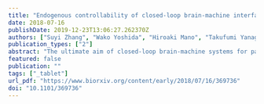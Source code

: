 ```yaml
---
title: "Endogenous controllability of closed-loop brain-machine interfaces for pain."
date: 2018-07-16
publishDate: 2019-12-23T13:06:27.262370Z
authors: ["Suyi Zhang", "Wako Yoshida", "Hiroaki Mano", "Takufumi Yanagisawa", "Kazuhisa Shibata", "Mitsuo Kawato", "Ben Seymour"]
publication_types: ["2"]
abstract: "The ultimate aim of closed-loop brain-machine systems for pain is to directly titrate the ongoing level of an intervention to pain-related neural activity. However pain is highly susceptible to endogenous modulation, raising the possibility that active or passive changes in neural activity provoked by the operation of the system could enhance or interfere with the signals upon which it is based. We studied healthy subjects receiving intermittent pain stimuli in a real-time fMRI-based closed-loop feedback-stimulation task. We showed that multi-voxel pattern decoding of pain intensity could be used to train a control algorithm to learn to deliver less painful stimuli (adaptive decoded neurofeedback). However, the system engaged two types of endogenous processes in the brain. First, despite the inherent incentive for subjects to enhance the neural decodability of pain, decodability was either reduced or unchanged in classic pain-processing regions, including insula, dorsolateral prefrontal, and somatosensory cortices. However, increased decodability was observed in a putative pain modulatory region - the pregenual anterior cingulate cortex (pgACC). Second, we found that pain perception itself was modulated by an endogenous computational uncertainty signal engaged as subjects learned the success rate of the system in reducing pain - an effect that also correlated with pgACC responses. The results illustrate how regionally and computationally specific co-adaptive brain-machine learning influences the efficacy of closed-loop systems for pain, and shows that pgACC acts as a key hub in the endogenous controllability of pain."
featured: false
publication: ""
tags: ["_tablet"]
url_pdf: "https://www.biorxiv.org/content/early/2018/07/16/369736"
doi: "10.1101/369736"
---
```


